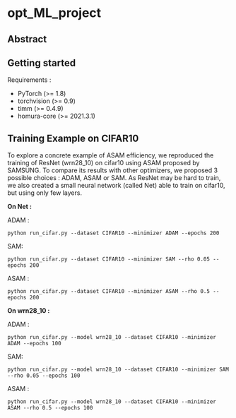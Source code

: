 # opt_ML_project


## Abstract

## Getting started

Requirements :
- PyTorch (>= 1.8)
- torchvision (>= 0.9)
- timm (>= 0.4.9)
- homura-core (>= 2021.3.1)

## Training Example on CIFAR10

To explore a concrete example of ASAM efficiency, we reproduced the training of ResNet (wrn28_10) on cifar10 using ASAM proposed by SAMSUNG.
To compare its results with other optimizers, we proposed 3 possible choices : ADAM, ASAM or SAM.
As ResNet may be hard to train, we also created a small neural network (called Net) able to train on cifar10, but using only few layers.

**On Net :**

ADAM :
```
python run_cifar.py --dataset CIFAR10 --minimizer ADAM --epochs 200
```
SAM:
```
python run_cifar.py --dataset CIFAR10 --minimizer SAM --rho 0.05 --epochs 200
```
ASAM :
```
python run_cifar.py --dataset CIFAR10 --minimizer ASAM --rho 0.5 --epochs 200
```

**On wrn28_10 :**

ADAM :
```
python run_cifar.py --model wrn28_10 --dataset CIFAR10 --minimizer ADAM --epochs 100
```
SAM:
```
python run_cifar.py --model wrn28_10 --dataset CIFAR10 --minimizer SAM --rho 0.05 --epochs 100
```
ASAM :
```
python run_cifar.py --model wrn28_10 --dataset CIFAR10 --minimizer ASAM --rho 0.5 --epochs 100
```

